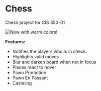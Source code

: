 Chess
=====

Chess project for CIS 350-01  


![Now with warm colors!](http://i.imgur.com/dRK5ZAG.png)

**Features:**  
* Notifies the players who is in check.
* Highlights valid moves 
* Blur and darken board when not in focus
* Pieces react to hover
* Pawn Promotion
* Pawn En Passant
* Casteling
